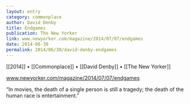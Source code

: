 ```yaml
---
layout: entry
category: commonplace
author: David Denby
title: Endgames
publication: The New Yorker
link: www.newyorker.com/magazine/2014/07/07/endgames
date: 2014-06-30
permalink: 2014/06/30/david-denby-endgames
---
```


[[2014]] • [[Commonplace]] • [[David Denby]] • [[The New Yorker]]

www.newyorker.com/magazine/2014/07/07/endgames

“In movies, the death of a single person is still a tragedy; the death of the human race is entertainment.”
